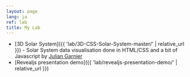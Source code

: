 ```yaml
---
layout: page
lang: ja
ref: lab
title: My Lab
---
```

* [3D Solar System]({{ 'lab/3D-CSS-Solar-System-master/' | relative_url }}) - Solar System data visualisation done in HTML/CSS and a bit of Javascript by [Julian Garnier](https://github.com/juliangarnier)
* [Revealjs presentation demo]({{ 'lab/revealjs-presentation-demo/' | relative_url }})
